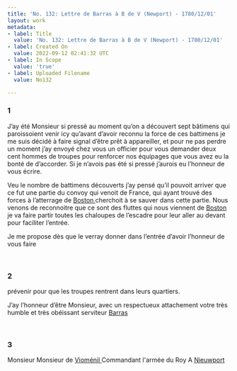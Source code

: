 ```yaml
---
title: 'No. 132: Lettre de Barras à B de V (Newport) - 1780/12/01'
layout: work
metadata:
- label: Title
  value: 'No. 132: Lettre de Barras à B de V (Newport) - 1780/12/01'
- label: Created On
  value: 2022-09-12 02:41:32 UTC
- label: In Scope
  value: 'true'
- label: Uploaded Filename
  value: No132

---
```

<div class="pages">
<div id="page-32541647">
<h3><a name="page-32541647">1</a></h3>
<div class="page-content">
<p>J’ay été Monsieur si pressé au moment qu’on a <span class="line-break"> </span>découvert sept bâtimens qui paroissoient venir icy <span class="line-break"> </span>qu’avant d’avoir reconnu la force de ces battimens <span class="line-break"> </span>je me suis décidé à faire signal d’être prêt à <span class="line-break"> </span>appareiller, et pour ne pas perdre un moment <span class="line-break"> </span>j’ay envoyé chez vous un officier pour vous <span class="line-break"> </span>demander deux cent hommes de troupes pour <span class="line-break"> </span>renforcer nos équipages que vous avez eu la <span class="line-break"> </span>bonté de d’accorder. Si je n’avois pas été si pressé <span class="line-break"> </span>j’aurois eu l’honneur de vous écrire.</p>
<p>Veu le nombre de battimens découverts j’ay <span class="line-break"> </span>pensé qu’il pouvoit arriver que ce fut une <span class="line-break"> </span>partie du convoy qui venoit de France, qui <span class="line-break"> </span>ayant trouvé des forces à l’atterrage de <a href="../subjects/32162836.html" title=" Boston, Masssachusetts"> Boston </a> <span class="line-break"> </span>cherchoit à se sauver dans cette partie. Nous <span class="line-break"> </span>venons de reconnoitre que ce sont des fluttes qui <span class="line-break"> </span>nous viennent de <a href="../subjects/32162836.html" title=" Boston, Masssachusetts"> Boston </a> je va faire partir <span class="line-break"> </span>toutes les chaloupes de l’escadre pour leur aller <span class="line-break"> </span>au devant pour faciliter l’entrée.</p>
<p>Je me propose dès que le verray donner <span class="line-break"> </span>dans l’entrée d’avoir l’honneur de vous faire</p>
</div>
</div>
<br />
<div id="page-32541648">
<h3><a name="page-32541648">2</a></h3>
<div class="page-content">
<p>prévenir pour que les troupes rentrent dans leurs <span class="line-break"> </span>quartiers.</p>
<p>J’ay l’honneur d’être Monsieur, avec un respectueux <span class="line-break"> </span>attachement votre très humble et très obéissant <span class="line-break"> </span>serviteur <a href="../subjects/32162993.html" title="Jacques-Melchior de Barras de Saint-Laurent; 1720-1792"> Barras </a> </p>
</div>
</div>
<br />
<div id="page-32541649">
<h3><a name="page-32541649">3</a></h3>
<div class="page-content">
<p>Monsieur <span class="line-break"> </span>Monsieur de <a href="../subjects/32163026.html" title="Antoine Charles du Houx, baron de Vioménil; 1734-1827"> Vioménil </a> <span class="line-break"> </span>Commandant l'armée du Roy <span class="line-break"> </span>A <a href="../subjects/32162914.html" title="Newport, Rhode Island"> Nieuwport </a></p>
</div>
</div>
<br />
</div>

